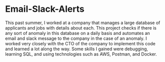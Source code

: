 # Email-Slack-Alerts

This past summer, I worked at a company that manages a large database of applicants and jobs with details about each. This project checks if there is any sort of anomaly in this database on a daily basis and automates an email and slack message to the company in the case of an anomaly. I worked very closely with the CTO of the company to implement this code and learned a lot along the way. Some skills I gained were debugging, learning SQL, and using technologies such as AWS, Postman, and Docker. 
